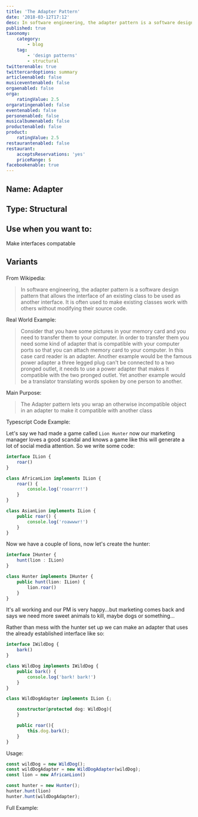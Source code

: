 ```yaml
---
title: 'The Adapter Pattern'
date: '2018-03-12T17:12'
desc: In software engineering, the adapter pattern is a software design pattern that allows the interface of an existing class to be used as another interface. It is often used to make existing classes work with others without modifying their source code.
published: true
taxonomy:
    category:
        - blog
    tag:
        - 'design patterns'
        - structural
twitterenable: true
twittercardoptions: summary
articleenabled: false
musiceventenabled: false
orgaenabled: false
orga:
    ratingValue: 2.5
orgaratingenabled: false
eventenabled: false
personenabled: false
musicalbumenabled: false
productenabled: false
product:
    ratingValue: 2.5
restaurantenabled: false
restaurant:
    acceptsReservations: 'yes'
    priceRange: $
facebookenable: true
---
```


## Name: Adapter

## Type: Structural

## Use when you want to:

Make interfaces compatable

## Variants

### 

From Wikipedia:

> In software engineering, the adapter pattern is a software design pattern that allows the interface of an existing class to be used as another interface. It is often used to make existing classes work with others without modifying their source code.
 
Real World Example:

> Consider that you have some pictures in your memory card and you need to transfer them to your computer. In order to transfer them you need some kind of adapter that is compatible with your computer ports so that you can attach memory card to your computer. In this case card reader is an adapter. Another example would be the famous power adapter a three legged plug can't be connected to a two pronged outlet, it needs to use a power adapter that makes it compatible with the two pronged outlet. Yet another example would be a translator translating words spoken by one person to another.

Main Purpose:

> The Adapter pattern lets you wrap an otherwise incompatible object in an adapter to make it compatible with another class

Typescript Code Example:

Let's say we had made a game called `Lion Hunter` now our marketing manager loves a good scandal and knows a game like this will generate a lot of social media attention. So we write some code:

```typescript
interface ILion { 
    roar()
}

class AfricanLion implements ILion { 
    roar() { 
        console.log('rooarrr!')
    }
}

class AsianLion implements ILion { 
    public roar() { 
        console.log('roawwwr!')
    }
}

```

Now we have a couple of lions, now let's create the hunter:

```typescript
interface IHunter { 
    hunt(lion : ILion)
}

class Hunter implements IHunter { 
    public hunt(lion: ILion) { 
        lion.roar()
    }
}
```

It's all working and our PM is very happy...but marketing comes back and says we need more sweet animals to kill, maybe dogs or something...


Rather than mess with the hunter set up we can make an adapter that uses the already established interface like so:


```typescript
interface IWildDog { 
    bark()
}

class WildDog implements IWildDog {
    public bark() {
        console.log('bark! bark!')
    }
}

class WildDogAdapter implements ILion {;

    constructor(protected dog: WildDog){
    }

    public roar(){
        this.dog.bark();
    }
}

```

Usage:

```typescript
const wildDog = new WildDog();
const wildDogAdapter = new WildDogAdapter(wildDog);
const lion = new AfricanLion()

const hunter = new Hunter();
hunter.hunt(lion)
hunter.hunt(wildDogAdapter);
```

Full Example:

<script async src="//jsfiddle.net/harps116/8psnf49z/8/embed/js,result/"></script>

